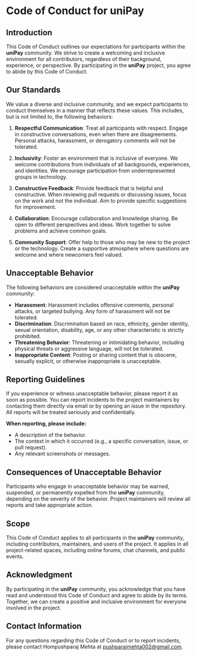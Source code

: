 # Code of Conduct for uniPay

## Introduction

This Code of Conduct outlines our expectations for participants within the **uniPay** community. We strive to create a welcoming and inclusive environment for all contributors, regardless of their background, experience, or perspective. By participating in the **uniPay** project, you agree to abide by this Code of Conduct.

## Our Standards

We value a diverse and inclusive community, and we expect participants to conduct themselves in a manner that reflects these values. This includes, but is not limited to, the following behaviors:

1. **Respectful Communication**: Treat all participants with respect. Engage in constructive conversations, even when there are disagreements. Personal attacks, harassment, or derogatory comments will not be tolerated.

2. **Inclusivity**: Foster an environment that is inclusive of everyone. We welcome contributions from individuals of all backgrounds, experiences, and identities. We encourage participation from underrepresented groups in technology.

3. **Constructive Feedback**: Provide feedback that is helpful and constructive. When reviewing pull requests or discussing issues, focus on the work and not the individual. Aim to provide specific suggestions for improvement.

4. **Collaboration**: Encourage collaboration and knowledge sharing. Be open to different perspectives and ideas. Work together to solve problems and achieve common goals.

5. **Community Support**: Offer help to those who may be new to the project or the technology. Create a supportive atmosphere where questions are welcome and where newcomers feel valued.

## Unacceptable Behavior

The following behaviors are considered unacceptable within the **uniPay** community:

- **Harassment**: Harassment includes offensive comments, personal attacks, or targeted bullying. Any form of harassment will not be tolerated.
- **Discrimination**: Discrimination based on race, ethnicity, gender identity, sexual orientation, disability, age, or any other characteristic is strictly prohibited.
- **Threatening Behavior**: Threatening or intimidating behavior, including physical threats or aggressive language, will not be tolerated.
- **Inappropriate Content**: Posting or sharing content that is obscene, sexually explicit, or otherwise inappropriate is unacceptable.

## Reporting Guidelines

If you experience or witness unacceptable behavior, please report it as soon as possible. You can report incidents to the project maintainers by contacting them directly via email or by opening an issue in the repository. All reports will be treated seriously and confidentially.

**When reporting, please include:**
- A description of the behavior.
- The context in which it occurred (e.g., a specific conversation, issue, or pull request).
- Any relevant screenshots or messages.

## Consequences of Unacceptable Behavior

Participants who engage in unacceptable behavior may be warned, suspended, or permanently expelled from the **uniPay** community, depending on the severity of the behavior. Project maintainers will review all reports and take appropriate action.

## Scope

This Code of Conduct applies to all participants in the **uniPay** community, including contributors, maintainers, and users of the project. It applies in all project-related spaces, including online forums, chat channels, and public events.

## Acknowledgment

By participating in the **uniPay** community, you acknowledge that you have read and understood this Code of Conduct and agree to abide by its terms. Together, we can create a positive and inclusive environment for everyone involved in the project.

## Contact Information

For any questions regarding this Code of Conduct or to report incidents, please contact Hompushparaj Mehta at [pushparajmehta002@gmail.com](mailto:pushparajmehta002@gmail.com).
